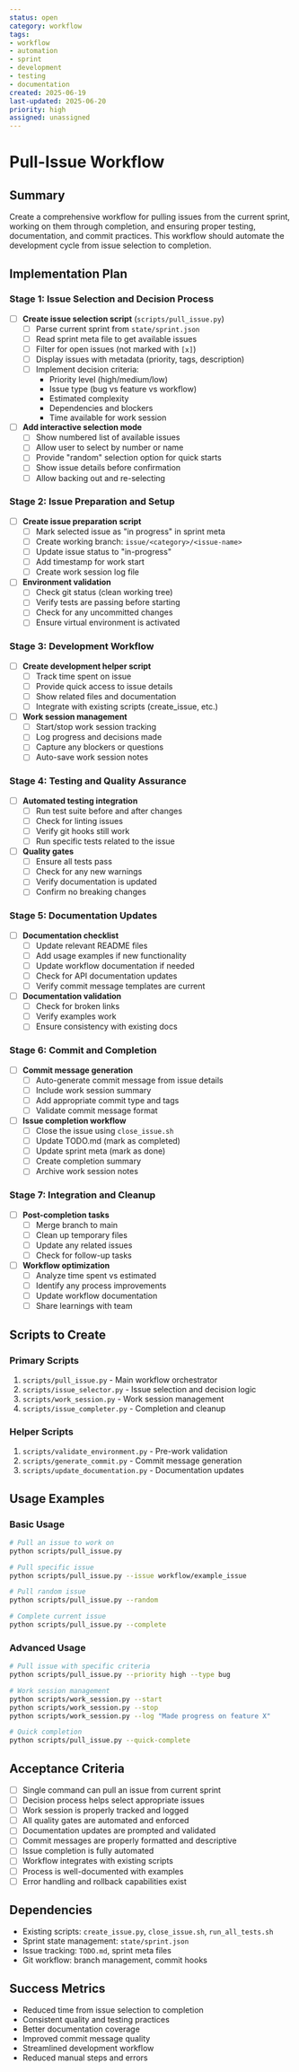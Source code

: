 ```yaml
---
status: open
category: workflow
tags:
- workflow
- automation
- sprint
- development
- testing
- documentation
created: 2025-06-19
last-updated: 2025-06-20
priority: high
assigned: unassigned
---
```


# Pull-Issue Workflow

## Summary

Create a comprehensive workflow for pulling issues from the current sprint, working on them through completion, and ensuring proper testing, documentation, and commit practices. This workflow should automate the development cycle from issue selection to completion.

## Implementation Plan

### Stage 1: Issue Selection and Decision Process
- [ ] **Create issue selection script** (`scripts/pull_issue.py`)
  - [ ] Parse current sprint from `state/sprint.json`
  - [ ] Read sprint meta file to get available issues
  - [ ] Filter for open issues (not marked with `[x]`)
  - [ ] Display issues with metadata (priority, tags, description)
  - [ ] Implement decision criteria:
    - Priority level (high/medium/low)
    - Issue type (bug vs feature vs workflow)
    - Estimated complexity
    - Dependencies and blockers
    - Time available for work session
- [ ] **Add interactive selection mode**
  - [ ] Show numbered list of available issues
  - [ ] Allow user to select by number or name
  - [ ] Provide "random" selection option for quick starts
  - [ ] Show issue details before confirmation
  - [ ] Allow backing out and re-selecting

### Stage 2: Issue Preparation and Setup
- [ ] **Create issue preparation script**
  - [ ] Mark selected issue as "in progress" in sprint meta
  - [ ] Create working branch: `issue/<category>/<issue-name>`
  - [ ] Update issue status to "in-progress"
  - [ ] Add timestamp for work start
  - [ ] Create work session log file
- [ ] **Environment validation**
  - [ ] Check git status (clean working tree)
  - [ ] Verify tests are passing before starting
  - [ ] Check for any uncommitted changes
  - [ ] Ensure virtual environment is activated

### Stage 3: Development Workflow
- [ ] **Create development helper script**
  - [ ] Track time spent on issue
  - [ ] Provide quick access to issue details
  - [ ] Show related files and documentation
  - [ ] Integrate with existing scripts (create_issue, etc.)
- [ ] **Work session management**
  - [ ] Start/stop work session tracking
  - [ ] Log progress and decisions made
  - [ ] Capture any blockers or questions
  - [ ] Auto-save work session notes

### Stage 4: Testing and Quality Assurance
- [ ] **Automated testing integration**
  - [ ] Run test suite before and after changes
  - [ ] Check for linting issues
  - [ ] Verify git hooks still work
  - [ ] Run specific tests related to the issue
- [ ] **Quality gates**
  - [ ] Ensure all tests pass
  - [ ] Check for any new warnings
  - [ ] Verify documentation is updated
  - [ ] Confirm no breaking changes

### Stage 5: Documentation Updates
- [ ] **Documentation checklist**
  - [ ] Update relevant README files
  - [ ] Add usage examples if new functionality
  - [ ] Update workflow documentation if needed
  - [ ] Check for API documentation updates
  - [ ] Verify commit message templates are current
- [ ] **Documentation validation**
  - [ ] Check for broken links
  - [ ] Verify examples work
  - [ ] Ensure consistency with existing docs

### Stage 6: Commit and Completion
- [ ] **Commit message generation**
  - [ ] Auto-generate commit message from issue details
  - [ ] Include work session summary
  - [ ] Add appropriate commit type and tags
  - [ ] Validate commit message format
- [ ] **Issue completion workflow**
  - [ ] Close the issue using `close_issue.sh`
  - [ ] Update TODO.md (mark as completed)
  - [ ] Update sprint meta (mark as done)
  - [ ] Create completion summary
  - [ ] Archive work session notes

### Stage 7: Integration and Cleanup
- [ ] **Post-completion tasks**
  - [ ] Merge branch to main
  - [ ] Clean up temporary files
  - [ ] Update any related issues
  - [ ] Check for follow-up tasks
- [ ] **Workflow optimization**
  - [ ] Analyze time spent vs estimated
  - [ ] Identify any process improvements
  - [ ] Update workflow documentation
  - [ ] Share learnings with team

## Scripts to Create

### Primary Scripts
1. `scripts/pull_issue.py` - Main workflow orchestrator
2. `scripts/issue_selector.py` - Issue selection and decision logic
3. `scripts/work_session.py` - Work session management
4. `scripts/issue_completer.py` - Completion and cleanup

### Helper Scripts
1. `scripts/validate_environment.py` - Pre-work validation
2. `scripts/generate_commit.py` - Commit message generation
3. `scripts/update_documentation.py` - Documentation updates

## Usage Examples

### Basic Usage
```bash
# Pull an issue to work on
python scripts/pull_issue.py

# Pull specific issue
python scripts/pull_issue.py --issue workflow/example_issue

# Pull random issue
python scripts/pull_issue.py --random

# Complete current issue
python scripts/pull_issue.py --complete
```

### Advanced Usage
```bash
# Pull issue with specific criteria
python scripts/pull_issue.py --priority high --type bug

# Work session management
python scripts/work_session.py --start
python scripts/work_session.py --stop
python scripts/work_session.py --log "Made progress on feature X"

# Quick completion
python scripts/pull_issue.py --quick-complete
```

## Acceptance Criteria

- [ ] Single command can pull an issue from current sprint
- [ ] Decision process helps select appropriate issues
- [ ] Work session is properly tracked and logged
- [ ] All quality gates are automated and enforced
- [ ] Documentation updates are prompted and validated
- [ ] Commit messages are properly formatted and descriptive
- [ ] Issue completion is fully automated
- [ ] Workflow integrates with existing scripts
- [ ] Process is well-documented with examples
- [ ] Error handling and rollback capabilities exist

## Dependencies

- Existing scripts: `create_issue.py`, `close_issue.sh`, `run_all_tests.sh`
- Sprint state management: `state/sprint.json`
- Issue tracking: `TODO.md`, sprint meta files
- Git workflow: branch management, commit hooks

## Success Metrics

- Reduced time from issue selection to completion
- Consistent quality and testing practices
- Better documentation coverage
- Improved commit message quality
- Streamlined development workflow
- Reduced manual steps and errors
